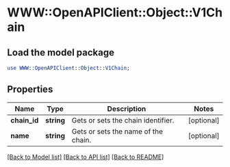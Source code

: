 # WWW::OpenAPIClient::Object::V1Chain

## Load the model package
```perl
use WWW::OpenAPIClient::Object::V1Chain;
```

## Properties
Name | Type | Description | Notes
------------ | ------------- | ------------- | -------------
**chain_id** | **string** | Gets or sets the chain identifier. | [optional] 
**name** | **string** | Gets or sets the name of the chain. | [optional] 

[[Back to Model list]](../README.md#documentation-for-models) [[Back to API list]](../README.md#documentation-for-api-endpoints) [[Back to README]](../README.md)


